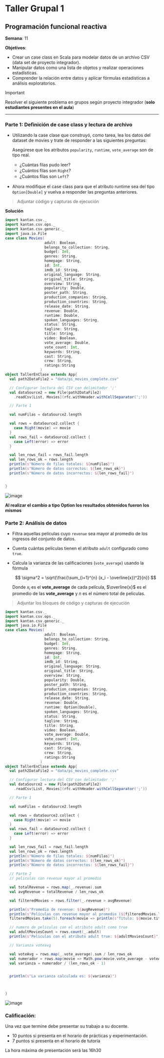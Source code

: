 # Taller Grupal  1
## Programación funcional reactiva

**Semana**: 11

**Objetivos**:

- Crear un case class en Scala para modelar datos de un archivo CSV (data set de proyecto integrador).
- Manipular datos como una lista de objetos y realizar operaciones estadísticas.
- Comprender la relación entre datos y aplicar fórmulas estadísticas a análisis exploratorios.

> [!IMPORTANT]
> Resolver el siguiente problema en grupos según proyecto integrador (**solo estudiantes presentes en el aula**)

***



### Parte 1: Definición de case class y lectura de archivo

- Utilizando la case clase que construyó, como tarea, lea los datos del dataset de movies y trate de responder a las siguientes preguntas:

  Asegúrese que los atributos `popularity`, `runtime`, `vote_average` son de tipo real.

  - ¿Cuántas ﬁlas pudo leer?
  - ¿Cuántos ﬁlas son `Right`?
  - ¿Cuántos ﬁlas son `Left`?

- Ahora modiﬁque el case class para que el atributo runtime sea del tipo
`Option[Double]` y vuelva a responder las preguntas anteriores.


> Adjuntar código y capturas de ejecución

**Solución**
```scala
import kantan.csv._
import kantan.csv.ops._
import kantan.csv.generic._
import java.io.File
case class Movies(
                  adult: Boolean,
                  belongs_to_collection: String,
                  budget: Int,
                  genres: String,
                  homepage: String,
                  id: Int,
                  imdb_id: String,
                  original_language: String,
                  original_title: String,
                  overview: String,
                  popularity: Double,
                  poster_path: String,
                  production_companies: String,
                  production_countries: String,
                  release_date: String,
                  revenue: Double,
                  runtime: Double,
                  spoken_languages: String,
                  status: String,
                  tagline: String,
                  title: String,
                  video: Boolean,
                  vote_average: Double,
                  vote_count: Int,
                  keywords: String,
                  cast: String,
                  crew: String,
                  ratings:String
                )
object TallerEnClase extends App{
  val path2DataFile2 = "data/pi_movies_complete.csv"

  // Configurar lectura del CSV con delimitador ';'
  val dataSource2 = new File(path2DataFile2)
    .readCsv[List, Movies](rfc.withHeader.withCellSeparator(';'))

  // Parte 1

  val numFilas = dataSource2.length

  val rows = dataSource2.collect {
    case Right(movie) => movie
  }
  val rows_fail = dataSource2.collect {
    case Left(error) => error
  }

  val len_rows_fail = rows_fail.length
  val len_rows_ok = rows.length
  println(s"Número de filas totales: ${numFilas}")
  println(s"Número de datos correctos: ${len_rows_ok}")
  println(s"Número de datos incorrectos: ${len_rows_fail}")


}
```

![image](https://github.com/user-attachments/assets/a7e4a5d8-4cd1-43d3-a973-5119b1d86224)

**Al realizar el cambio a tipo Option los resultados obtenidos fueron los mismos**

### Parte 2: Análisis de datos

- Filtra aquellas películas cuyo `revenue` sea mayor al promedio de los ingresos del conjunto de datos.
- Cuenta cuántas películas tienen el atributo `adult` configurado como `true`.
- Calcula la varianza de las calificaciones (`vote_average`) usando la fórmula

  $$
  \sigma^2 = \sqrt{\frac{\sum_{i=1}^{n} (x_i - \overline{x})^2}{n}}
  $$

  Donde $x_i$ es el **vote_average** de cada película, $\overline{x}$ es el promedio de las **vote_average** y $n$ es el número total de películas.

> Adjuntar los bloques de código y capturas de ejecución
```scala
import kantan.csv._
import kantan.csv.ops._
import kantan.csv.generic._
import java.io.File
case class Movies(
                  adult: Boolean,
                  belongs_to_collection: String,
                  budget: Int,
                  genres: String,
                  homepage: String,
                  id: Int,
                  imdb_id: String,
                  original_language: String,
                  original_title: String,
                  overview: String,
                  popularity: Double,
                  poster_path: String,
                  production_companies: String,
                  production_countries: String,
                  release_date: String,
                  revenue: Double,
                  runtime: Option[Double],
                  spoken_languages: String,
                  status: String,
                  tagline: String,
                  title: String,
                  video: Boolean,
                  vote_average: Double,
                  vote_count: Int,
                  keywords: String,
                  cast: String,
                  crew: String,
                  ratings:String
                )
object TallerEnClase extends App{
  val path2DataFile2 = "data/pi_movies_complete.csv"

  // Configurar lectura del CSV con delimitador ';'
  val dataSource2 = new File(path2DataFile2)
    .readCsv[List, Movies](rfc.withHeader.withCellSeparator(';'))

  // Parte 1

  val numFilas = dataSource2.length

  val rows = dataSource2.collect {
    case Right(movie) => movie
  }
  val rows_fail = dataSource2.collect {
    case Left(error) => error
  }

  val len_rows_fail = rows_fail.length
  val len_rows_ok = rows.length
  println(s"Número de filas totales: ${numFilas}")
  println(s"Número de datos correctos: ${len_rows_ok}")
  println(s"Número de datos incorrectos: ${len_rows_fail}")

  // Parte 2
  // peliculas con revenue mayor al promedio

  val totalRevenue = rows.map(_.revenue).sum
  val avgRevenue = totalRevenue / len_rows_ok

  val filteredMovies = rows.filter(_.revenue > avgRevenue)

  println(s"Promedio de revenue: ${avgRevenue}")
  println(s"Películas con revenue mayor al promedio (${filteredMovies.length}):")
  filteredMovies.take(5).foreach(movie => println(s"Título: ${movie.title} Revenue: ${movie.revenue}"))

  // numero de peliculas con el atributo adult como true
  val adultMoviesCount = rows.count(_.adult)
  println(s"Peliculas con el atributo adult true: ${adultMoviesCount}")

  // Varianza voteavg

  val voteAvg = rows.map(_.vote_average).sum / len_rows_ok
  val numerador = rows.map(movie => Math.pow(movie.vote_average - voteAvg, 2)).sum
  val varianza = numerador / (len_rows_ok - 1)


  println(s"La varianza calculada es: ${varianza}")



}
```
![image](https://github.com/user-attachments/assets/9ab087cc-d748-4d93-9a27-6a46240c6c81)


### Calificación:

Una vez que termine debe presentar su trabajo a su docente.

- 10 puntos si presenta en el horario de prácticas y experimentación.
- 7 puntos si presenta en el horario de tutoría

La hora máxima de presentación será las 16h30
